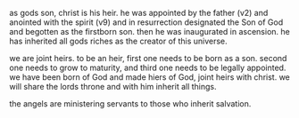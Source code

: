 as gods son, christ is his heir. he was appointed by the father (v2) and anointed with
the spirit (v9) and in resurrection designated the Son of God and begotten as the firstborn
son. then he was inaugurated in ascension. he has inherited all gods riches as the creator
of this universe.

we are joint heirs. to be an heir, first one needs to be born as a son. second one needs
to grow to maturity, and third one needs to be legally appointed. we have been born of God
and made hiers of God, joint heirs with christ. we will share the lords throne and
with him inherit all things.

the angels are ministering servants to those who inherit salvation.
